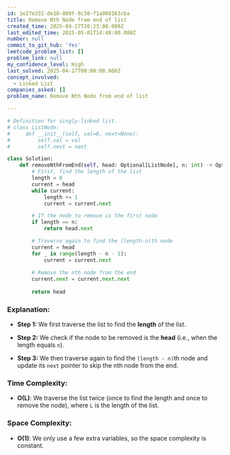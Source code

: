 ```yaml
---
id: 1e27e332-de10-809f-9c38-f1a080163cba
title: Remove Nth Node from end of list
created_time: 2025-04-27T20:23:00.000Z
last_edited_time: 2025-05-01T14:48:00.000Z
number: null
commit_to_git_hub: 'Yes'
leetcode_problem_list: []
problem_link: null
my_confidence_level: High
last_solved: 2025-04-27T00:00:00.000Z
concept_involved:
  - Linked List
companies_asked: []
problem_name: Remove Nth Node from end of list

---
```


```python
# Definition for singly-linked list.
# class ListNode:
#     def __init__(self, val=0, next=None):
#         self.val = val
#         self.next = next

class Solution:
    def removeNthFromEnd(self, head: Optional[ListNode], n: int) -> Optional[ListNode]:
        # First, find the length of the list
        length = 0
        current = head
        while current:
            length += 1
            current = current.next

        # If the node to remove is the first node
        if length == n:
            return head.next

        # Traverse again to find the (length-n)th node
        current = head
        for _ in range(length - n - 1):
            current = current.next
        
        # Remove the nth node from the end
        current.next = current.next.next
        
        return head

```

### **Explanation:**

*   **Step 1:** We first traverse the list to find the **length** of the list.

*   **Step 2:** We check if the node to be removed is the **head** (i.e., when the length equals `n`).

*   **Step 3:** We then traverse again to find the `(length - n)`th node and update its `next` pointer to skip the nth node from the end.

### **Time Complexity:**

*   **O(L)**: We traverse the list twice (once to find the length and once to remove the node), where `L` is the length of the list.

### **Space Complexity:**

*   **O(1)**: We only use a few extra variables, so the space complexity is constant.
